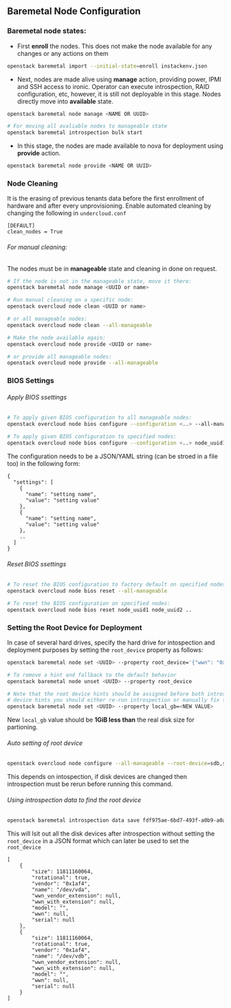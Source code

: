 ## Baremetal Node Configuration

### Baremetal node states:

* First **enroll** the nodes. This does not make the node available for any changes or any actions on them

```bash
openstack baremetal import --initial-state=enroll instackenv.json
```
* Next, nodes are made alive using **manage** action, providing power, IPMI and SSH access to ironic. Operator can execute introspection, RAID configuration, etc, however, it is still not deployable in this stage. Nodes directly move into **available** state.

```bash
openstack baremetal node manage <NAME OR UUID>

# For moving all avaliable nodes to manageable state
openstack baremetal introspection bulk start
```

* In this stage, the nodes are made available to nova for deployment using **provide** action.

```bash
openstack baremetal node provide <NAME OR UUID>
```

### Node Cleaning

It is the erasing of previous tenants data before the first enrollment of hardware and after every unprovisioning. Enable automated cleaning by changing the following in `undercloud.conf`

```apacheconf
[DEFAULT]
clean_nodes = True
```

###### For manual cleaning:

The nodes must be in **manageable** state and cleaning in done on request.

```bash
# If the node is not in the manageable state, move it there:
openstack baremetal node manage <UUID or name>

# Run manual cleaning on a specific node:
openstack overcloud node clean <UUID or name>

# or all manageable nodes:
openstack overcloud node clean --all-manageable

# Make the node available again:
openstack overcloud node provide <UUID or name>

# or provide all manageable nodes:
openstack overcloud node provide --all-manageable
```

### BIOS Settings

###### Apply BIOS ssettings

```bash
# To apply given BIOS configuration to all manageable nodes:
openstack overcloud node bios configure --configuration <..> --all-manageable

# To apply given BIOS configuration to specified nodes:
openstack overcloud node bios configure --configuration <..> node_uuid1 node_uuid2 ..
```
The configuration needs to be a JSON/YAML string (can be stroed in a file too) in the following form:

```
{
  "settings": [
    {
      "name": "setting name",
      "value": "setting value"
    },
    {
      "name": "setting name",
      "value": "setting value"
    },
    ..
  ]
}
```

###### Reset BIOS ssettings
```bash
# To reset the BIOS configuration to factory default on specified nodes:
openstack overcloud node bios reset --all-manageable

# To reset the BIOS configuration on specified nodes:
openstack overcloud node bios reset node_uuid1 node_uuid2 ..
```
### Setting the Root Device for Deployment

In case of several hard drives, specify the hard drive for intospection and deployment purposes by setting the `root_device` property as follows: 

```bash
openstack baremetal node set <UUID> --property root_device='{"wwn": "0x4000cca77fc4dba1"}'

# To remove a hint and fallback to the default behavior
openstack baremetal node unset <UUID> --property root_device

# Note that the root device hints should be assigned before both introspection and deployment. After changing the root
# device hints you should either re-run introspection or manually fix the local_gb property for a node:
openstack baremetal node set <UUID> --property local_gb=<NEW VALUE>
```
New `local_gb` value should be **1GiB less than** the real disk size for partioning.

###### Auto setting of root device

```bash
openstack overcloud node configure --all-manageable --root-device=sdb,sdc,vda
```
This depends on intospection, if disk devices are changed then introspection must be rerun before running this command.

###### Using introspection data to find the root device

```bash
openstack baremetal introspection data save fdf975ae-6bd7-493f-a0b9-a0a4667b8ef3 | jq '.inventory.disks'
```

This will lsit out all the disk devices after introspection without setting the `root_device` in a JSON format which can later be used to set the `root_device`

```
[
    {
        "size": 11811160064,
        "rotational": true,
        "vendor": "0x1af4",
        "name": "/dev/vda",
        "wwn_vendor_extension": null,
        "wwn_with_extension": null,
        "model": "",
        "wwn": null,
        "serial": null
    },
    {
        "size": 11811160064,
        "rotational": true,
        "vendor": "0x1af4",
        "name": "/dev/vdb",
        "wwn_vendor_extension": null,
        "wwn_with_extension": null,
        "model": "",
        "wwn": null,
        "serial": null
    }
]
```

